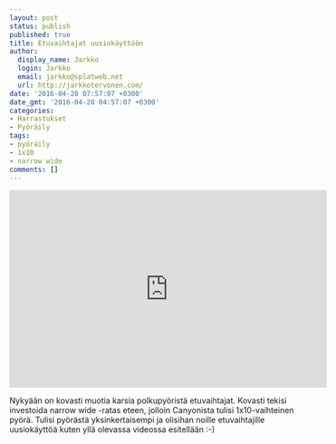 ```yaml
---
layout: post
status: publish
published: true
title: Etuvaihtajat uusiokäyttöön
author:
  display_name: Jarkko
  login: Jarkko
  email: jarkko@splatweb.net
  url: http://jarkkotervonen.com/
date: '2016-04-20 07:57:07 +0300'
date_gmt: '2016-04-20 04:57:07 +0300'
categories:
- Harrastukset
- Pyöräily
tags:
- pyöräily
- 1x10
- narrow wide
comments: []
---
```

<iframe width="560" height="349" src="https://www.youtube.com/embed/Virs2TSS6zc" frameborder="0" allowfullscreen></iframe>

Nykyään on kovasti muotia karsia polkupyöristä etuvaihtajat. Kovasti tekisi investoida narrow wide -ratas eteen, jolloin Canyonista tulisi 1x10-vaihteinen pyörä. Tulisi pyörästä yksinkertaisempi ja olisihan noille etuvaihtajille uusiokäyttöä kuten yllä olevassa videossa esitellään :-)
